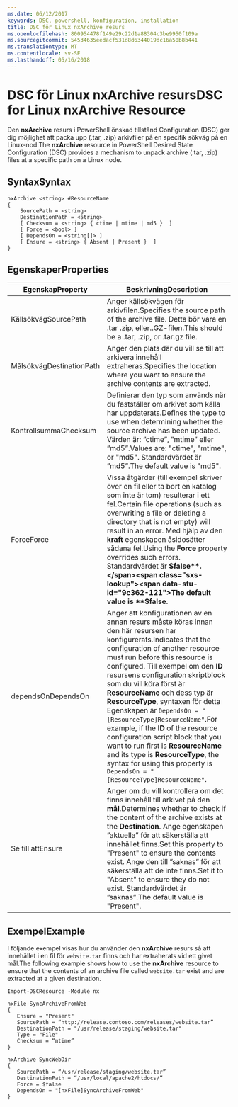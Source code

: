 ```yaml
---
ms.date: 06/12/2017
keywords: DSC, powershell, konfiguration, installation
title: DSC för Linux nxArchive resurs
ms.openlocfilehash: 800954478f149e29c22d1a88304c3be9950f109a
ms.sourcegitcommit: 54534635eedacf531d8d6344019dc16a50b8b441
ms.translationtype: MT
ms.contentlocale: sv-SE
ms.lasthandoff: 05/16/2018
---
```

# <a name="dsc-for-linux-nxarchive-resource"></a><span data-ttu-id="9c362-103">DSC för Linux nxArchive resurs</span><span class="sxs-lookup"><span data-stu-id="9c362-103">DSC for Linux nxArchive Resource</span></span>

<span data-ttu-id="9c362-104">Den **nxArchive** resurs i PowerShell önskad tillstånd Configuration (DSC) ger dig möjlighet att packa upp (.tar, .zip) arkivfiler på en specifik sökväg på en Linux-nod.</span><span class="sxs-lookup"><span data-stu-id="9c362-104">The **nxArchive** resource in PowerShell Desired State Configuration (DSC) provides a mechanism to unpack archive (.tar, .zip) files at a specific path on a Linux node.</span></span>

## <a name="syntax"></a><span data-ttu-id="9c362-105">Syntax</span><span class="sxs-lookup"><span data-stu-id="9c362-105">Syntax</span></span>

```
nxArchive <string> #ResourceName
{
    SourcePath = <string>
    DestinationPath = <string>
    [ Checksum = <string> { ctime | mtime | md5 }  ]
    [ Force = <bool> ]
    [ DependsOn = <string[]> ]
    [ Ensure = <string> { Absent | Present }  ]
}
```

## <a name="properties"></a><span data-ttu-id="9c362-106">Egenskaper</span><span class="sxs-lookup"><span data-stu-id="9c362-106">Properties</span></span>

|  <span data-ttu-id="9c362-107">Egenskap</span><span class="sxs-lookup"><span data-stu-id="9c362-107">Property</span></span> |  <span data-ttu-id="9c362-108">Beskrivning</span><span class="sxs-lookup"><span data-stu-id="9c362-108">Description</span></span> |
|---|---|
| <span data-ttu-id="9c362-109">Källsökväg</span><span class="sxs-lookup"><span data-stu-id="9c362-109">SourcePath</span></span>| <span data-ttu-id="9c362-110">Anger källsökvägen för arkivfilen.</span><span class="sxs-lookup"><span data-stu-id="9c362-110">Specifies the source path of the archive file.</span></span> <span data-ttu-id="9c362-111">Detta bör vara en .tar .zip, eller..GZ-filen.</span><span class="sxs-lookup"><span data-stu-id="9c362-111">This should be a .tar, .zip, or .tar.gz file.</span></span> |
| <span data-ttu-id="9c362-112">Målsökväg</span><span class="sxs-lookup"><span data-stu-id="9c362-112">DestinationPath</span></span>| <span data-ttu-id="9c362-113">Anger den plats där du vill se till att arkivera innehåll extraheras.</span><span class="sxs-lookup"><span data-stu-id="9c362-113">Specifies the location where you want to ensure the archive contents are extracted.</span></span>|
| <span data-ttu-id="9c362-114">Kontrollsumma</span><span class="sxs-lookup"><span data-stu-id="9c362-114">Checksum</span></span>| <span data-ttu-id="9c362-115">Definierar den typ som används när du fastställer om arkivet som källa har uppdaterats.</span><span class="sxs-lookup"><span data-stu-id="9c362-115">Defines the type to use when determining whether the source archive has been updated.</span></span> <span data-ttu-id="9c362-116">Värden är: ”ctime”, ”mtime” eller ”md5”.</span><span class="sxs-lookup"><span data-stu-id="9c362-116">Values are: "ctime", "mtime", or "md5".</span></span> <span data-ttu-id="9c362-117">Standardvärdet är ”md5”.</span><span class="sxs-lookup"><span data-stu-id="9c362-117">The default value is "md5".</span></span>|
| <span data-ttu-id="9c362-118">Force</span><span class="sxs-lookup"><span data-stu-id="9c362-118">Force</span></span>| <span data-ttu-id="9c362-119">Vissa åtgärder (till exempel skriver över en fil eller ta bort en katalog som inte är tom) resulterar i ett fel.</span><span class="sxs-lookup"><span data-stu-id="9c362-119">Certain file operations (such as overwriting a file or deleting a directory that is not empty) will result in an error.</span></span> <span data-ttu-id="9c362-120">Med hjälp av den **kraft** egenskapen åsidosätter sådana fel.</span><span class="sxs-lookup"><span data-stu-id="9c362-120">Using the **Force** property overrides such errors.</span></span> <span data-ttu-id="9c362-121">Standardvärdet är **$false**.</span><span class="sxs-lookup"><span data-stu-id="9c362-121">The default value is **$false**.</span></span>|
| <span data-ttu-id="9c362-122">dependsOn</span><span class="sxs-lookup"><span data-stu-id="9c362-122">DependsOn</span></span> | <span data-ttu-id="9c362-123">Anger att konfigurationen av en annan resurs måste köras innan den här resursen har konfigurerats.</span><span class="sxs-lookup"><span data-stu-id="9c362-123">Indicates that the configuration of another resource must run before this resource is configured.</span></span> <span data-ttu-id="9c362-124">Till exempel om den **ID** resursens configuration skriptblock som du vill köra först är **ResourceName** och dess typ är **ResourceType**, syntaxen för detta Egenskapen är `DependsOn = "[ResourceType]ResourceName"`.</span><span class="sxs-lookup"><span data-stu-id="9c362-124">For example, if the **ID** of the resource configuration script block that you want to run first is **ResourceName** and its type is **ResourceType**, the syntax for using this property is `DependsOn = "[ResourceType]ResourceName"`.</span></span>|
| <span data-ttu-id="9c362-125">Se till att</span><span class="sxs-lookup"><span data-stu-id="9c362-125">Ensure</span></span>| <span data-ttu-id="9c362-126">Anger om du vill kontrollera om det finns innehåll till arkivet på den **mål**.</span><span class="sxs-lookup"><span data-stu-id="9c362-126">Determines whether to check if the content of the archive exists at the **Destination**.</span></span> <span data-ttu-id="9c362-127">Ange egenskapen ”aktuella” för att säkerställa att innehållet finns.</span><span class="sxs-lookup"><span data-stu-id="9c362-127">Set this property to "Present" to ensure the contents exist.</span></span> <span data-ttu-id="9c362-128">Ange den till ”saknas” för att säkerställa att de inte finns.</span><span class="sxs-lookup"><span data-stu-id="9c362-128">Set it to "Absent" to ensure they do not exist.</span></span> <span data-ttu-id="9c362-129">Standardvärdet är ”saknas”.</span><span class="sxs-lookup"><span data-stu-id="9c362-129">The default value is "Present".</span></span>|

## <a name="example"></a><span data-ttu-id="9c362-130">Exempel</span><span class="sxs-lookup"><span data-stu-id="9c362-130">Example</span></span>

<span data-ttu-id="9c362-131">I följande exempel visas hur du använder den **nxArchive** resurs så att innehållet i en fil för `website.tar` finns och har extraherats vid ett givet mål.</span><span class="sxs-lookup"><span data-stu-id="9c362-131">The following example shows how to use the **nxArchive** resource to ensure that the contents of an archive file called `website.tar` exist and are extracted at a given destination.</span></span>

```
Import-DSCResource -Module nx

nxFile SyncArchiveFromWeb
{
   Ensure = "Present"
   SourcePath = “http://release.contoso.com/releases/website.tar”
   DestinationPath = "/usr/release/staging/website.tar"
   Type = "File"
   Checksum = “mtime”
}

nxArchive SyncWebDir
{
   SourcePath = “/usr/release/staging/website.tar”
   DestinationPath = “/usr/local/apache2/htdocs/”
   Force = $false
   DependsOn = "[nxFile]SyncArchiveFromWeb"
}
```